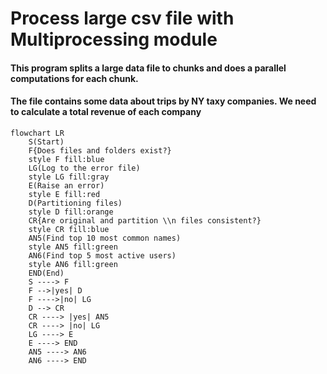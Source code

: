 # Process large csv file with Multiprocessing module

#### This program splits a large data file to chunks and does a parallel computations for each chunk.
#### The file contains some data about trips by NY taxy companies. We need to calculate a total revenue of each company



```mermaid
flowchart LR
    S(Start)
    F{Does files and folders exist?}
    style F fill:blue
    LG(Log to the error file)
    style LG fill:gray
    E(Raise an error)
    style E fill:red
    D(Partitioning files)
    style D fill:orange
    CR{Are original and partition \\n files consistent?}
    style CR fill:blue
    AN5(Find top 10 most common names)
    style AN5 fill:green
    AN6(Find top 5 most active users)
    style AN6 fill:green
    END(End)
    S ----> F
    F -->|yes| D
    F ---->|no| LG
    D --> CR
    CR ----> |yes| AN5
    CR ----> |no| LG
    LG ----> E
    E ----> END
    AN5 ----> AN6
    AN6 ----> END


```